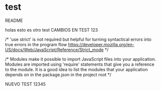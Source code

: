 # test
README

holas esto es otro test
CAMBIOS EN TEST 123


/*
 'use strict' is not required but helpful for turning syntactical errors into true errors in the program flow
 https://developer.mozilla.org/en-US/docs/Web/JavaScript/Reference/Strict_mode
 */

/*
 Modules make it possible to import JavaScript files into your application.  Modules are imported
 using 'require' statements that give you a reference to the module.
 It is a good idea to list the modules that your application depends on in the package.json in the project root
 */
 
 
 NUEVO TEST 12345
 
 
